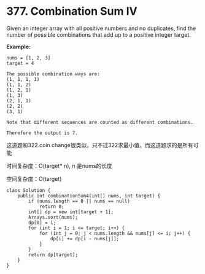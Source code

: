 # 377. Combination Sum IV

Given an integer array with all positive numbers and no duplicates, find the number of possible combinations that add up to a positive integer target.

**Example:**

```text
nums = [1, 2, 3]
target = 4

The possible combination ways are:
(1, 1, 1, 1)
(1, 1, 2)
(1, 2, 1)
(1, 3)
(2, 1, 1)
(2, 2)
(3, 1)

Note that different sequences are counted as different combinations.

Therefore the output is 7.
```

这道题和322.coin change很类似，只不过322求最小值，而这道题求的是所有可能

时间复杂度：O\(target\* n\), n 是nums的长度

空间复杂度：O\(target\)

```text
class Solution {
    public int combinationSum4(int[] nums, int target) {
        if (nums.length == 0 || nums == null)
            return 0;
        int[] dp = new int[target + 1];
        Arrays.sort(nums);
        dp[0] = 1;
        for (int i = 1; i <= target; i++) {
            for (int j = 0; j < nums.length && nums[j] <= i; j++) {
                dp[i] += dp[i - nums[j]];
            }
        }
        return dp[target];
    }
}
```

